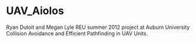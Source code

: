 UAV_Aiolos
==========

Ryan Dutoit and Megan Lyle REU summer 2012 project at Auburn University
Collision Avoidance and Efficient Pathfinding in UAV Units.